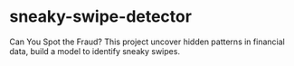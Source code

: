 # sneaky-swipe-detector
Can You Spot the Fraud? This project uncover hidden patterns in financial data, build a model to identify sneaky swipes.
